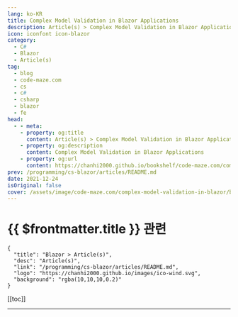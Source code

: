 ```yaml
---
lang: ko-KR
title: Complex Model Validation in Blazor Applications
description: Article(s) > Complex Model Validation in Blazor Applications
icon: iconfont icon-blazor
category: 
  - C#
  - Blazor
  - Article(s)
tag: 
  - blog
  - code-maze.com
  - cs
  - c#
  - csharp
  - blazor
  - fe
head:  
  - - meta:
    - property: og:title
      content: Article(s) > Complex Model Validation in Blazor Applications
    - property: og:description
      content: Complex Model Validation in Blazor Applications
    - property: og:url
      content: https://chanhi2000.github.io/bookshelf/code-maze.com/complex-model-validation-in-blazor.html
prev: /programming/cs-blazor/articles/README.md
date: 2021-12-24
isOriginal: false
cover: /assets/image/code-maze.com/complex-model-validation-in-blazor/banner.png
---
```


# {{ $frontmatter.title }} 관련

```component VPCard
{
  "title": "Blazor > Article(s)",
  "desc": "Article(s)",
  "link": "/programming/cs-blazor/articles/README.md",
  "logo": "https://chanhi2000.github.io/images/ico-wind.svg",
  "background": "rgba(10,10,10,0.2)"
}
```

[[toc]]

---

<SiteInfo
  name="Complex Model Validation in Blazor Applications"
  desc="In this article, we are going to learn about the complex model validation in Blazor as well as implementing the compare validation."
  url="https://code-maze.com/complex-model-validation-in-blazor/"
  logo="/assets/image/code-maze.com/favicon.png"
  preview="/assets/image/code-maze.com/complex-model-validation-in-blazor/banner.png"/>

<!-- TODO: 작성 -->
